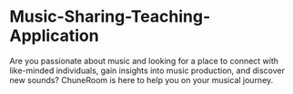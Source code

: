 # Music-Sharing-Teaching-Application
Are you passionate about music and looking for a place to connect with like-minded individuals, gain insights into music production, and discover new sounds? ChuneRoom is here to help you on your musical journey.
